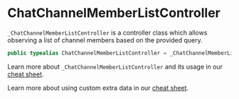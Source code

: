# ChatChannelMemberListController

`_ChatChannelMemberListController` is a controller class which allows observing a list of
channel members based on the provided query.

``` swift
public typealias ChatChannelMemberListController = _ChatChannelMemberListController<NoExtraData>
```

Learn more about `_ChatChannelMemberListController` and its usage in our [cheat sheet](https://github.com/GetStream/stream-chat-swift/wiki/StreamChat-SDK-Cheat-Sheet#user-list).

> 

Learn more about using custom extra data in our [cheat sheet](https://github.com/GetStream/stream-chat-swift/wiki/Cheat-Sheet#working-with-extra-data).
